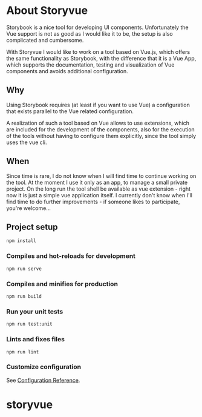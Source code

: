 # About Storyvue
Storybook is a nice tool for developing UI components. Unfortunately the Vue support is not as good as I would like it to be, the setup is also complicated and cumbersome.

With Storyvue I would like to work on a tool based on Vue.js, which offers the same functionality as Storybook, with the difference that it is a Vue App, which supports the documentation, testing and visualization of Vue components and avoids additional configuration. 

## Why
Using Storybook requires (at least if you want to use Vue) a configuration that exists parallel to the Vue related configuration. 

A realization of such a tool based on Vue allows to use extensions, which are included for the development of the components, also for the execution of the tools without having to configure them explicitly, since the tool simply uses the vue cli.

## When
Since time is rare, I do not know when I will find time to continue working on the tool. At the moment I use it only as an app, to manage a small private project. On the long run the tool shell be available as vue extension - right now it is just a simple vue application itself. I currently don't know when I'll find time to do further improvements - if someone likes to participate, you're welcome...

## Project setup
```
npm install
```

### Compiles and hot-reloads for development
```
npm run serve
```

### Compiles and minifies for production
```
npm run build
```

### Run your unit tests
```
npm run test:unit
```

### Lints and fixes files
```
npm run lint
```

### Customize configuration
See [Configuration Reference](https://cli.vuejs.org/config/).
# storyvue
